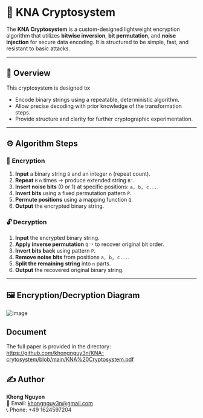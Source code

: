 # 🔐 KNA Cryptosystem

The **KNA Cryptosystem** is a custom-designed lightweight encryption algorithm that utilizes **bitwise inversion**, **bit permutation**, and **noise injection** for secure data encoding. It is structured to be simple, fast, and resistant to basic attacks.

---
 
## 📘 Overview

This cryptosystem is designed to:

- Encode binary strings using a repeatable, deterministic algorithm.
- Allow precise decoding with prior knowledge of the transformation steps.
- Provide structure and clarity for further cryptographic experimentation.

---

## ⚙️ Algorithm Steps

### 🔐 **Encryption**

1. **Input** a binary string `B` and an integer `n` (repeat count).
2. **Repeat** `B` `n` times → produce extended string `B'`.
3. **Insert noise bits** (0 or 1) at specific positions: `a, b, c...`.
4. **Invert bits** using a fixed permutation pattern `P`.
5. **Permute positions** using a mapping function `Q`.
6. **Output** the encrypted binary string.

### 🔓 **Decryption**

1. **Input** the encrypted binary string.
2. **Apply inverse permutation** `Q⁻¹` to recover original bit order.
3. **Invert bits back** using pattern `P`.
4. **Remove noise bits** from positions `a, b, c...`.
5. **Split the remaining string** into `n` parts.
6. **Output** the recovered original binary string.

---

## 🖼️ Encryption/Decryption Diagram

![image](https://github.com/user-attachments/assets/f08d048d-ca5e-4572-b0e0-1c538a9f4d5f)

## Document

The full paper is provided in the directory:
https://github.com/khongnguy3n/KNA-crytosystem/blob/main/KNA%20Cryptosystem.pdf


## ✍️ Author

**Khong Nguyen**  
📧 Email: khongnguy3n@gmail.com  
📞 Phone: +49 1624597204  


